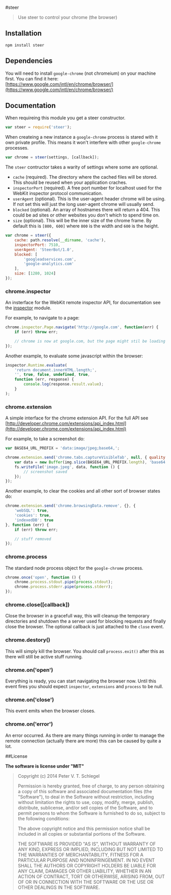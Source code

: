 #steer

> Use steer to control your chrome (the browser)

## Installation

```sheel
npm install steer
```

## Dependencies

You will need to install `google-chrome` (not chromeium) on your machine first.
You can find it here: [https://www.google.com/intl/en/chrome/browser/](https://www.google.com/intl/en/chrome/browser/)

## Documentation

When requireing this module you get a steer constructor.

```javascript
var steer = require('steer');
```

When createing a new instance a `google-chrome` process is stared with it own
private profile. This means it won't interfere with other `google-chrome` processes.

```javascript
var chrome = steer(settings, [callback]);
```

The `steer` contructor takes a warity of settings where some are optional.

* `cache` (required). The directory where the cached files will be stored. This
  should be reused when your application craches.
* `inspectorPort` (required). A free port number for localhost used for the
  WebKit inspector protocol communication.
* `userAgent` (optional). This is the user-agent header chrome will be using.
  If not set this will just the long user-agent chrome will usually send.
* `blocked` (optional). An array of hostnames there will return a 404. This
  could be ad sites or other websites you don't which to spend time on.
* `size` (optional). This will be the inner size of the chrome frame. By
  default this is `[800, 600]` where `800` is the width and `600` is the height.

```javascript
var chrome = steer({
    cache: path.resolve(__dirname, 'cache'),
    inspectorPort: 7510,
    userAgent: 'SteerBot/1.0',
    blocked: [
        'googleadservices.com',
        'google-analytics.com'
    ],
    size: [1280, 1024]
});
```

### chrome.inspector

An insterface for the WebKit remote inspector API, for documentation see the
[inspector](https://github.com/admazely/inspector) module.

For example, to navigate to a page:

```javascript
chrome.inspector.Page.navigate('http://google.com', function(err) {
    if (err) throw err;

    // chrome is now at google.com, but the page might stil be loading
});
```

Another example, to evaluate some javascript within the browser:

```javascript
inspector.Runtime.evaluate(
    'return document.innerHTML.length;',
    '', true, false, undefined, true,
    function (err, response) {
        console.log(response.result.value);
    }
);
```

### chrome.extension

A simple interface for the chrome extension API. For the full API see
[http://developer.chrome.com/extensions/api_index.html](http://developer.chrome.com/extensions/api_index.html)

For example, to take a screenshot do:

```javascript
var BASE64_URL_PREFIX = 'data:image/jpeg;base64,';

chrome.extension.send('chrome.tabs.captureVisibleTab', null, { quality: 60 }, function(err, img) {
    var data = new Buffer(img.slice(BASE64_URL_PREFIX.length), 'base64');
    fs.writeFile('image.jpeg', data, function () {
        // screenshot saved
    });
});
```

Another example, to clear the cookies and all other sort of browser states do:

```javascript
chrome.extension.send('chrome.browsingData.remove', {}, {
    'webSQL': true,
    'cookies': true,
    'indexedDB': true
}, function (err) {
    if (err) throw err;

    // stuff removed
});
```

### chrome.process

The standard node process object for the `google-chrome` process.

```javascript
chrome.once('open', function () {
    chrome.process.stdout.pipe(process.stdout);
    chrome.process.stderr.pipe(process.stderr);
});
```

### chrome.close([callback])

Close the browser in a gracefull way, this will cleanup the temporary
directories and shutdown the a server used for blocking requests and finally
close the browser. The optional callback is just attached to the `close` event.

### chrome.destory()

This will simply kill the browser. You should call `process.exit()` after this
as there will still be active stuff running.

### chrome.on('open')

Everything is ready, you can start navigating the browser now. Until this
event fires you should expect `inspector`, `extensions` and `process` to be
null.

### chrome.on('close')

This event emits when the browser closes.

### chrome.on('error')

An error occurred. As there are many things running in order to manage the
remote connection (actually there are more) this can be caused by quite a lot.

##License

**The software is license under "MIT"**

> Copyright (c) 2014 Peter V. T. Schlegel
>
> Permission is hereby granted, free of charge, to any person obtaining a copy
> of this software and associated documentation files (the "Software"), to deal
> in the Software without restriction, including without limitation the rights
> to use, copy, modify, merge, publish, distribute, sublicense, and/or sell
> copies of the Software, and to permit persons to whom the Software is
> furnished to do so, subject to the following conditions:
>
> The above copyright notice and this permission notice shall be included in
> all copies or substantial portions of the Software.
>
> THE SOFTWARE IS PROVIDED "AS IS", WITHOUT WARRANTY OF ANY KIND, EXPRESS OR
> IMPLIED, INCLUDING BUT NOT LIMITED TO THE WARRANTIES OF MERCHANTABILITY,
> FITNESS FOR A PARTICULAR PURPOSE AND NONINFRINGEMENT. IN NO EVENT SHALL THE
> AUTHORS OR COPYRIGHT HOLDERS BE LIABLE FOR ANY CLAIM, DAMAGES OR OTHER
> LIABILITY, WHETHER IN AN ACTION OF CONTRACT, TORT OR OTHERWISE, ARISING FROM,
> OUT OF OR IN CONNECTION WITH THE SOFTWARE OR THE USE OR OTHER DEALINGS IN
> THE SOFTWARE.
